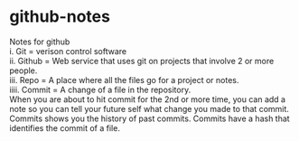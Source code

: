 # github-notes
Notes for github    
i. Git = verison control software   
ii. Github = Web service that uses git on projects that involve 2 or more people.    
iii. Repo = A place where all the files go for a project or notes.    
iiii. Commit = A change of a file in the repository.     
When you are about to hit commit for the 2nd or more time, you can add a note so you can tell your future self what change you made to that commit.     
Commits shows you the history of past commits. Commits have a hash that identifies the commit of a file.       
